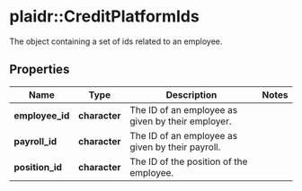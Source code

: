 # plaidr::CreditPlatformIds

The object containing a set of ids related to an employee.

## Properties
Name | Type | Description | Notes
------------ | ------------- | ------------- | -------------
**employee_id** | **character** | The ID of an employee as given by their employer. | 
**payroll_id** | **character** | The ID of an employee as given by their payroll. | 
**position_id** | **character** | The ID of the position of the employee. | 


